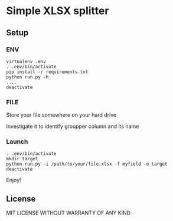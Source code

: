 # Simple XLSX splitter

## Setup

### ENV
```
virtualenv .env
. .env/bin/activate
pip install -r requirements.txt
python run.py -h
....
deactivate
```

### FILE

Store your file somewhere on your hard drive

Investigate it to identify groupper column and its name

### Launch

```
. .env/bin/activate
mkdir target
python run.py -i /path/to/your/file.xlsx -f myfield -o target
deactivate
```

Enjoy!

## License

MIT LICENSE WITHOUT WARRANTY OF ANY KIND
